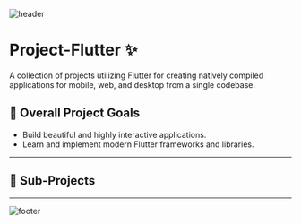 ![header](https://capsule-render.vercel.app/api?type=waving&color=auto&height=100&section=header&fontSize=90)

# Project-Flutter :sparkles:

A collection of projects utilizing Flutter for creating natively compiled applications for mobile, web, and desktop from a single codebase.

## 🎯 Overall Project Goals

- Build beautiful and highly interactive applications.
- Learn and implement modern Flutter frameworks and libraries.

---

## 📂 Sub-Projects

<!--
### 1. Flutter Mentor

- **Description**: (Add a brief description of the Flutter Mentor project here)
- **Goals**:
  - Goal 1
  - Goal 2
- **Tech Stack**:
  - SDK: Flutter
  - State Management: Provider/ Riverpod/ Bloc (choose one or mention any other you are using)
  - Testing: (Testing frameworks)

---

### 2. FlutterHub: GitHub Decoration Project :star::crayon:

- **Description**: FlutterHub is a project to build a mobile application that automatically decorates markdown format input.
- **Goals**:
  - Facilitate the creation and decoration of md files through a user-friendly interface.
  - Make GitHub decoration accessible for everyone.
- **Tech Stack**:
  - FrontEnd: Flutter, Provider/ Riverpod/ Bloc (choose one or mention any other you are using)
  - Markdown Parser: flutter_markdown / markdown (choose one or mention any other you are using)
  - Deploy: (Deployment tools/ platforms)
  - Testing: (Testing frameworks) -->

---

![footer](https://capsule-render.vercel.app/api?type=waving&color=auto&height=150&section=footer&fontSize=90)
